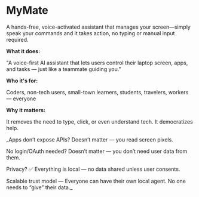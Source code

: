# MyMate
A hands-free, voice-activated assistant that manages your screen—simply speak your commands and it takes action, no typing or manual input required.

**What it does:**

"A voice-first AI assistant that lets users control their laptop screen, apps, and tasks — just like a teammate guiding you."

**Who it's for:**

Coders, non-tech users, small-town learners, students, travelers, workers — everyone

**Why it matters:**

It removes the need to type, click, or even understand tech. It democratizes help.

_Apps don’t expose APIs? Doesn’t matter — you read screen pixels.

No login/OAuth needed? Doesn’t matter — you don’t need user data from them.

Privacy? ✅ Everything is local — no data shared unless user consents.

Scalable trust model — Everyone can have their own local agent. No one needs to “give” their data._
